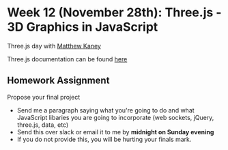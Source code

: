<h1>Week 12 (November 28th): Three.js - 3D Graphics in JavaScript</h1>

Three.js day with <a href="http://mindofmatthew.com/">Matthew Kaney</a>

Three.js documentation can be found <a href="https://threejs.org/">here</a>

<h2>Homework Assignment</h2>
Propose your final project
<ul>
<li>Send me a paragraph saying what you're going to do and what JavaScript libaries you are going to incorporate (web sockets, jQuery, three.js, data, etc)</li>
<li>Send this over slack or email it to me by <b>midnight on Sunday evening</b></li>
<li>If you do not provide this, you will be hurting your finals mark.</li>
</ul>
